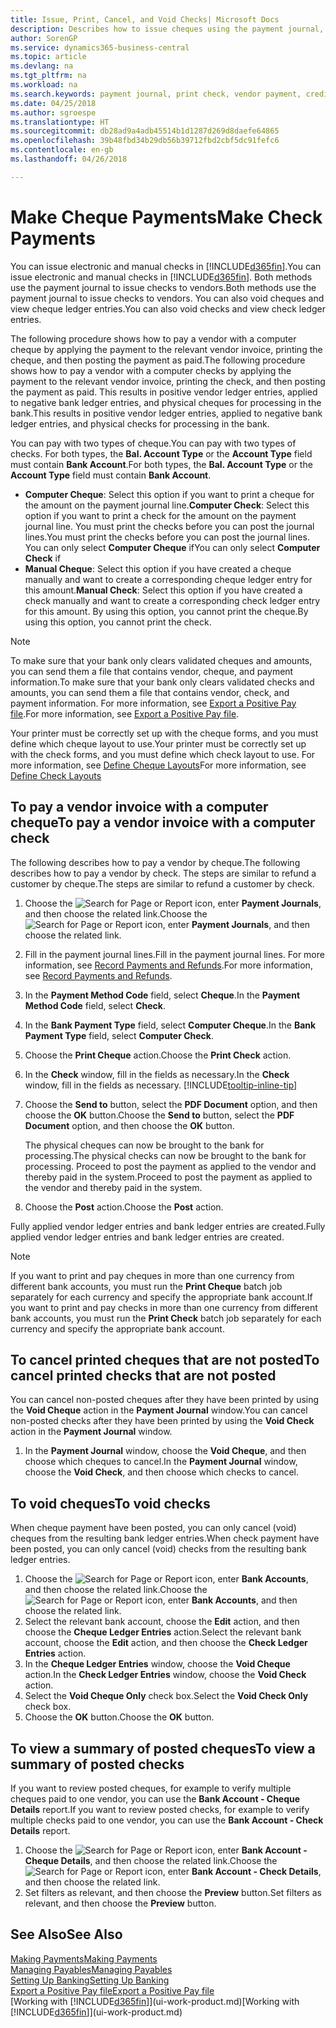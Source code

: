 ```yaml
---
title: Issue, Print, Cancel, and Void Checks| Microsoft Docs
description: Describes how to issue cheques using the payment journal, print cheques, and void or view cheque ledger entries in Business Central.
author: SorenGP
ms.service: dynamics365-business-central
ms.topic: article
ms.devlang: na
ms.tgt_pltfrm: na
ms.workload: na
ms.search.keywords: payment journal, print check, vendor payment, creditor, debt, balance due, AP
ms.date: 04/25/2018
ms.author: sgroespe
ms.translationtype: HT
ms.sourcegitcommit: db28ad9a4adb45514b1d1287d269d8daefe64865
ms.openlocfilehash: 39b48fbd34b29db56b39712fbd2cbf5dc91fefc6
ms.contentlocale: en-gb
ms.lasthandoff: 04/26/2018

---
```

# <a name="make-check-payments"></a><span data-ttu-id="bc3a4-103">Make Cheque Payments</span><span class="sxs-lookup"><span data-stu-id="bc3a4-103">Make Check Payments</span></span>
<span data-ttu-id="bc3a4-104">You can issue electronic and manual checks in [!INCLUDE[d365fin](includes/d365fin_md.md)].</span><span class="sxs-lookup"><span data-stu-id="bc3a4-104">You can issue electronic and manual checks in [!INCLUDE[d365fin](includes/d365fin_md.md)].</span></span> <span data-ttu-id="bc3a4-105">Both methods use the payment journal to issue checks to vendors.</span><span class="sxs-lookup"><span data-stu-id="bc3a4-105">Both methods use the payment journal to issue checks to vendors.</span></span> <span data-ttu-id="bc3a4-106">You can also void cheques and view cheque ledger entries.</span><span class="sxs-lookup"><span data-stu-id="bc3a4-106">You can also void checks and view check ledger entries.</span></span>

<span data-ttu-id="bc3a4-107">The following procedure shows how to pay a vendor with a computer cheque by applying the payment to the relevant vendor invoice, printing the cheque, and then posting the payment as paid.</span><span class="sxs-lookup"><span data-stu-id="bc3a4-107">The following procedure shows how to pay a vendor with a computer checks by applying the payment to the relevant vendor invoice, printing the check, and then posting the payment as paid.</span></span> <span data-ttu-id="bc3a4-108">This results in positive vendor ledger entries, applied to negative bank ledger entries, and physical cheques for processing in the bank.</span><span class="sxs-lookup"><span data-stu-id="bc3a4-108">This results in positive vendor ledger entries, applied to negative bank ledger entries, and physical checks for processing in the bank.</span></span>

<span data-ttu-id="bc3a4-109">You can pay with two types of cheque.</span><span class="sxs-lookup"><span data-stu-id="bc3a4-109">You can pay with two types of checks.</span></span> <span data-ttu-id="bc3a4-110">For both types, the **Bal. Account Type** or the **Account Type** field must contain **Bank Account**.</span><span class="sxs-lookup"><span data-stu-id="bc3a4-110">For both types, the **Bal. Account Type** or the **Account Type** field must contain **Bank Account**.</span></span>

- <span data-ttu-id="bc3a4-111">**Computer Cheque**: Select this option if you want to print a cheque for the amount on the payment journal line.</span><span class="sxs-lookup"><span data-stu-id="bc3a4-111">**Computer Check**: Select this option if you want to print a check for the amount on the payment journal line.</span></span> <span data-ttu-id="bc3a4-112">You must print the checks before you can post the journal lines.</span><span class="sxs-lookup"><span data-stu-id="bc3a4-112">You must print the checks before you can post the journal lines.</span></span> <span data-ttu-id="bc3a4-113">You can only select **Computer Cheque** if</span><span class="sxs-lookup"><span data-stu-id="bc3a4-113">You can only select **Computer Check** if</span></span>
- <span data-ttu-id="bc3a4-114">**Manual Cheque**: Select this option if you have created a cheque manually and want to create a corresponding cheque ledger entry for this amount.</span><span class="sxs-lookup"><span data-stu-id="bc3a4-114">**Manual Check**: Select this option if you have created a check manually and want to create a corresponding check ledger entry for this amount.</span></span> <span data-ttu-id="bc3a4-115">By using this option, you cannot print the cheque.</span><span class="sxs-lookup"><span data-stu-id="bc3a4-115">By using this option, you cannot print the check.</span></span>

> [!NOTE]  
> <span data-ttu-id="bc3a4-116">To make sure that your bank only clears validated cheques and amounts, you can send them a file that contains vendor, cheque, and payment information.</span><span class="sxs-lookup"><span data-stu-id="bc3a4-116">To make sure that your bank only clears validated checks and amounts, you can send them a file that contains vendor, check, and payment information.</span></span> <span data-ttu-id="bc3a4-117">For more information, see [Export a Positive Pay file](finance-how-positive-pay.md).</span><span class="sxs-lookup"><span data-stu-id="bc3a4-117">For more information, see [Export a Positive Pay file](finance-how-positive-pay.md).</span></span>

<span data-ttu-id="bc3a4-118">Your printer must be correctly set up with the cheque forms, and you must define which cheque layout to use.</span><span class="sxs-lookup"><span data-stu-id="bc3a4-118">Your printer must be correctly set up with the check forms, and you must define which check layout to use.</span></span> <span data-ttu-id="bc3a4-119">For more information, see [Define Cheque Layouts](finance-how-define-check-layouts.md)</span><span class="sxs-lookup"><span data-stu-id="bc3a4-119">For more information, see [Define Check Layouts](finance-how-define-check-layouts.md)</span></span>

## <a name="to-pay-a-vendor-invoice-with-a-computer-check"></a><span data-ttu-id="bc3a4-120">To pay a vendor invoice with a computer cheque</span><span class="sxs-lookup"><span data-stu-id="bc3a4-120">To pay a vendor invoice with a computer check</span></span>
<span data-ttu-id="bc3a4-121">The following describes how to pay a vendor by cheque.</span><span class="sxs-lookup"><span data-stu-id="bc3a4-121">The following describes how to pay a vendor by check.</span></span> <span data-ttu-id="bc3a4-122">The steps are similar to refund a customer by cheque.</span><span class="sxs-lookup"><span data-stu-id="bc3a4-122">The steps are similar to refund a customer by check.</span></span>

1. <span data-ttu-id="bc3a4-123">Choose the ![Search for Page or Report](media/ui-search/search_small.png "Search for Page or Report icon") icon, enter **Payment Journals**, and then choose the related link.</span><span class="sxs-lookup"><span data-stu-id="bc3a4-123">Choose the ![Search for Page or Report](media/ui-search/search_small.png "Search for Page or Report icon") icon, enter **Payment Journals**, and then choose the related link.</span></span>
2. <span data-ttu-id="bc3a4-124">Fill in the payment journal lines.</span><span class="sxs-lookup"><span data-stu-id="bc3a4-124">Fill in the payment journal lines.</span></span> <span data-ttu-id="bc3a4-125">For more information, see [Record Payments and Refunds](payables-how-post-payments-refunds.md).</span><span class="sxs-lookup"><span data-stu-id="bc3a4-125">For more information, see [Record Payments and Refunds](payables-how-post-payments-refunds.md).</span></span>
3. <span data-ttu-id="bc3a4-126">In the **Payment Method Code** field, select **Cheque**.</span><span class="sxs-lookup"><span data-stu-id="bc3a4-126">In the **Payment Method Code** field, select **Check**.</span></span>
4. <span data-ttu-id="bc3a4-127">In the **Bank Payment Type** field, select **Computer Cheque**.</span><span class="sxs-lookup"><span data-stu-id="bc3a4-127">In the **Bank Payment Type** field, select **Computer Check**.</span></span>
5. <span data-ttu-id="bc3a4-128">Choose the **Print Cheque** action.</span><span class="sxs-lookup"><span data-stu-id="bc3a4-128">Choose the **Print Check** action.</span></span>
6. <span data-ttu-id="bc3a4-129">In the **Check** window, fill in the fields as necessary.</span><span class="sxs-lookup"><span data-stu-id="bc3a4-129">In the **Check** window, fill in the fields as necessary.</span></span> [!INCLUDE[tooltip-inline-tip](includes/tooltip-inline-tip_md.md)]
7. <span data-ttu-id="bc3a4-130">Choose the **Send to** button, select the **PDF Document** option, and then choose the **OK** button.</span><span class="sxs-lookup"><span data-stu-id="bc3a4-130">Choose the **Send to** button, select the **PDF Document** option, and then choose the **OK** button.</span></span>

    <span data-ttu-id="bc3a4-131">The physical cheques can now be brought to the bank for processing.</span><span class="sxs-lookup"><span data-stu-id="bc3a4-131">The physical checks can now be brought to the bank for processing.</span></span> <span data-ttu-id="bc3a4-132">Proceed to post the payment as applied to the vendor and thereby paid in the system.</span><span class="sxs-lookup"><span data-stu-id="bc3a4-132">Proceed to post the payment as applied to the vendor and thereby paid in the system.</span></span>
8. <span data-ttu-id="bc3a4-133">Choose the **Post** action.</span><span class="sxs-lookup"><span data-stu-id="bc3a4-133">Choose the **Post** action.</span></span>

<span data-ttu-id="bc3a4-134">Fully applied vendor ledger entries and bank ledger entries are created.</span><span class="sxs-lookup"><span data-stu-id="bc3a4-134">Fully applied vendor ledger entries and bank ledger entries are created.</span></span>

> [!NOTE]  
> <span data-ttu-id="bc3a4-135">If you want to print and pay cheques in more than one currency from different bank accounts, you must run the **Print Cheque** batch job separately for each currency and specify the appropriate bank account.</span><span class="sxs-lookup"><span data-stu-id="bc3a4-135">If you want to print and pay checks in more than one currency from different bank accounts, you must run the **Print Check** batch job separately for each currency and specify the appropriate bank account.</span></span>

## <a name="to-cancel-printed-checks-that-are-not-posted"></a><span data-ttu-id="bc3a4-136">To cancel printed cheques that are not posted</span><span class="sxs-lookup"><span data-stu-id="bc3a4-136">To cancel printed checks that are not posted</span></span>
<span data-ttu-id="bc3a4-137">You can cancel non-posted cheques after they have been printed by using the **Void Cheque** action in the **Payment Journal** window.</span><span class="sxs-lookup"><span data-stu-id="bc3a4-137">You can cancel non-posted checks after they have been printed by using the **Void Check** action in the **Payment Journal** window.</span></span>

1. <span data-ttu-id="bc3a4-138">In the **Payment Journal** window, choose the **Void Cheque**, and then choose which cheques to cancel.</span><span class="sxs-lookup"><span data-stu-id="bc3a4-138">In the **Payment Journal** window, choose the **Void Check**, and then choose which checks to cancel.</span></span>

## <a name="to-void-checks"></a><span data-ttu-id="bc3a4-139">To void cheques</span><span class="sxs-lookup"><span data-stu-id="bc3a4-139">To void checks</span></span>
<span data-ttu-id="bc3a4-140">When cheque payment have been posted, you can only cancel (void) cheques from the resulting bank ledger entries.</span><span class="sxs-lookup"><span data-stu-id="bc3a4-140">When check payment have been posted, you can only cancel (void) checks from the resulting bank ledger entries.</span></span>

1. <span data-ttu-id="bc3a4-141">Choose the ![Search for Page or Report](media/ui-search/search_small.png "Search for Page or Report icon") icon, enter **Bank Accounts**, and then choose the related link.</span><span class="sxs-lookup"><span data-stu-id="bc3a4-141">Choose the ![Search for Page or Report](media/ui-search/search_small.png "Search for Page or Report icon") icon, enter **Bank Accounts**, and then choose the related link.</span></span>
2. <span data-ttu-id="bc3a4-142">Select the relevant bank account, choose the **Edit** action, and then choose the **Cheque Ledger Entries** action.</span><span class="sxs-lookup"><span data-stu-id="bc3a4-142">Select the relevant bank account, choose the **Edit** action, and then choose the **Check Ledger Entries** action.</span></span>
3. <span data-ttu-id="bc3a4-143">In the **Cheque Ledger Entries** window, choose the **Void Cheque** action.</span><span class="sxs-lookup"><span data-stu-id="bc3a4-143">In the **Check Ledger Entries** window, choose the **Void Check** action.</span></span>
4. <span data-ttu-id="bc3a4-144">Select the **Void Cheque Only** check box.</span><span class="sxs-lookup"><span data-stu-id="bc3a4-144">Select the **Void Check Only** check box.</span></span>
5. <span data-ttu-id="bc3a4-145">Choose the **OK** button.</span><span class="sxs-lookup"><span data-stu-id="bc3a4-145">Choose the **OK** button.</span></span>

## <a name="to-view-a-summary-of-posted-checks"></a><span data-ttu-id="bc3a4-146">To view a summary of posted cheques</span><span class="sxs-lookup"><span data-stu-id="bc3a4-146">To view a summary of posted checks</span></span>
<span data-ttu-id="bc3a4-147">If you want to review posted cheques, for example to verify multiple cheques paid to one vendor, you can use the **Bank Account - Cheque Details** report.</span><span class="sxs-lookup"><span data-stu-id="bc3a4-147">If you want to review posted checks, for example to verify multiple checks paid to one vendor, you can use the **Bank Account - Check Details** report.</span></span>
1. <span data-ttu-id="bc3a4-148">Choose the ![Search for Page or Report](media/ui-search/search_small.png "Search for Page or Report icon") icon, enter **Bank Account - Cheque Details**, and then choose the related link.</span><span class="sxs-lookup"><span data-stu-id="bc3a4-148">Choose the ![Search for Page or Report](media/ui-search/search_small.png "Search for Page or Report icon") icon, enter **Bank Account - Check Details**, and then choose the related link.</span></span>
2. <span data-ttu-id="bc3a4-149">Set filters as relevant, and then choose the **Preview** button.</span><span class="sxs-lookup"><span data-stu-id="bc3a4-149">Set filters as relevant, and then choose the **Preview** button.</span></span>

## <a name="see-also"></a><span data-ttu-id="bc3a4-150">See Also</span><span class="sxs-lookup"><span data-stu-id="bc3a4-150">See Also</span></span>
[<span data-ttu-id="bc3a4-151">Making Payments</span><span class="sxs-lookup"><span data-stu-id="bc3a4-151">Making Payments</span></span>](payables-make-payments.md)  
[<span data-ttu-id="bc3a4-152">Managing Payables</span><span class="sxs-lookup"><span data-stu-id="bc3a4-152">Managing Payables</span></span>](payables-manage-payables.md)  
[<span data-ttu-id="bc3a4-153">Setting Up Banking</span><span class="sxs-lookup"><span data-stu-id="bc3a4-153">Setting Up Banking</span></span>](bank-setup-banking.md)  
[<span data-ttu-id="bc3a4-154">Export a Positive Pay file</span><span class="sxs-lookup"><span data-stu-id="bc3a4-154">Export a Positive Pay file</span></span>](finance-how-positive-pay.md)  
<span data-ttu-id="bc3a4-155">[Working with [!INCLUDE[d365fin](includes/d365fin_md.md)]](ui-work-product.md)</span><span class="sxs-lookup"><span data-stu-id="bc3a4-155">[Working with [!INCLUDE[d365fin](includes/d365fin_md.md)]](ui-work-product.md)</span></span>  

